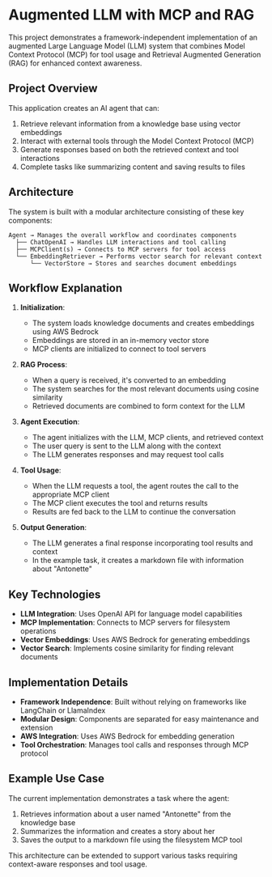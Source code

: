 # Augmented LLM with MCP and RAG

This project demonstrates a framework-independent implementation of an augmented Large Language Model (LLM) system that combines Model Context Protocol (MCP) for tool usage and Retrieval Augmented Generation (RAG) for enhanced context awareness.

## Project Overview

This application creates an AI agent that can:
1. Retrieve relevant information from a knowledge base using vector embeddings
2. Interact with external tools through the Model Context Protocol (MCP)
3. Generate responses based on both the retrieved context and tool interactions
4. Complete tasks like summarizing content and saving results to files

## Architecture

The system is built with a modular architecture consisting of these key components:

```
Agent → Manages the overall workflow and coordinates components
  ├── ChatOpenAI → Handles LLM interactions and tool calling
  ├── MCPClient(s) → Connects to MCP servers for tool access
  └── EmbeddingRetriever → Performs vector search for relevant context
      └── VectorStore → Stores and searches document embeddings
```

## Workflow Explanation

1. **Initialization**:
   - The system loads knowledge documents and creates embeddings using AWS Bedrock
   - Embeddings are stored in an in-memory vector store
   - MCP clients are initialized to connect to tool servers

2. **RAG Process**:
   - When a query is received, it's converted to an embedding
   - The system searches for the most relevant documents using cosine similarity
   - Retrieved documents are combined to form context for the LLM

3. **Agent Execution**:
   - The agent initializes with the LLM, MCP clients, and retrieved context
   - The user query is sent to the LLM along with the context
   - The LLM generates responses and may request tool calls

4. **Tool Usage**:
   - When the LLM requests a tool, the agent routes the call to the appropriate MCP client
   - The MCP client executes the tool and returns results
   - Results are fed back to the LLM to continue the conversation

5. **Output Generation**:
   - The LLM generates a final response incorporating tool results and context
   - In the example task, it creates a markdown file with information about "Antonette"

## Key Technologies

- **LLM Integration**: Uses OpenAI API for language model capabilities
- **MCP Implementation**: Connects to MCP servers for filesystem operations
- **Vector Embeddings**: Uses AWS Bedrock for generating embeddings
- **Vector Search**: Implements cosine similarity for finding relevant documents

## Implementation Details

- **Framework Independence**: Built without relying on frameworks like LangChain or LlamaIndex
- **Modular Design**: Components are separated for easy maintenance and extension
- **AWS Integration**: Uses AWS Bedrock for embedding generation
- **Tool Orchestration**: Manages tool calls and responses through MCP protocol

## Example Use Case

The current implementation demonstrates a task where the agent:
1. Retrieves information about a user named "Antonette" from the knowledge base
2. Summarizes the information and creates a story about her
3. Saves the output to a markdown file using the filesystem MCP tool

This architecture can be extended to support various tasks requiring context-aware responses and tool usage.

